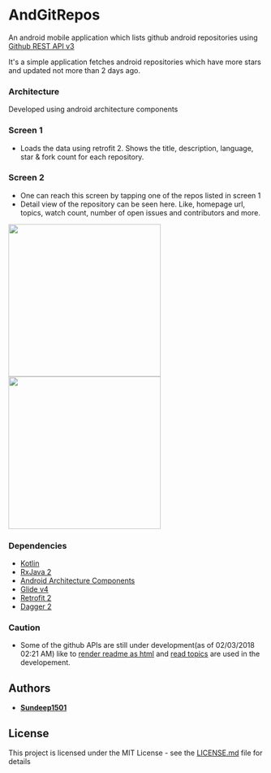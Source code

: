 # AndGitRepos
An android mobile application which lists github android repositories using [Github REST API v3](https://developer.github.com/v3/search/)

It's a simple application fetches android repositories which have more stars and updated not more than 2 days ago.

### Architecture
Developed using android architecture components

### Screen 1
- Loads the data using retrofit 2. Shows the title, description, language, star & fork count for each repository.

### Screen 2
- One can reach this screen by tapping one of the repos listed in screen 1
- Detail view of the repository can be seen here. Like, homepage url, topics, watch count, number of open issues and contributors and more.

<img src="../master/screenshots/device-2018-03-02-013719.png" width="300"> <img src="../master/screenshots/device-2018-03-02-013757.png" width="300">

### Dependencies
- [Kotlin](https://developer.android.com/kotlin/index.html)
- [RxJava 2](https://github.com/ReactiveX/RxJava)
- [Android Architecture Components](https://developer.android.com/topic/libraries/architecture/index.html)
- [Glide v4](https://bumptech.github.io/glide/)
- [Retrofit 2](http://square.github.io/retrofit/)
- [Dagger 2](https://github.com/google/dagger)

### Caution
- Some of the github APIs are still under development(as of 02/03/2018 02:21 AM) like to [render readme as html](https://github.com/google/go-github/issues/727) and [read topics](https://developer.github.com/v3/repos/#list-all-topics-for-a-repository) are used in the developement.

## Authors

* [**Sundeep1501**](https://github.com/Sundeep1501)

## License

This project is licensed under the MIT License - see the [LICENSE.md](LICENSE.md) file for details
